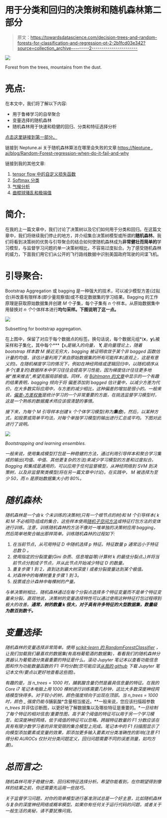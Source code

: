 # 用于分类和回归的决策树和随机森林第二部分

> 原文：<https://towardsdatascience.com/decision-trees-and-random-forests-for-classification-and-regression-pt-2-2b1fcd03e342?source=collection_archive---------2----------------------->

![](img/e7ec38cbcc997c94003ea8b71e798991.png)

Forest from the trees, mountains from the dust.

# **亮点:**

在本文中，我们将了解以下内容:

*   用于鲁棒学习的自举聚合
*   变量选择的随机森林
*   随机森林用于快速和稳健的回归、分类和特征选择分析

[点击这里链接到第一部分。](/decision-trees-and-random-forests-for-classification-and-regression-pt-1-dbb65a458df)

链接到 Neptune.ai 关于随机森林算法在哪里会失败的文章:[https://Neptune . ai/blog/Random-Forest-regression-when-do-it-fail-and-why](https://neptune.ai/blog/random-forest-regression-when-does-it-fail-and-why)

链接到我的其他文章:

1.  [tensor flow 中的自定义损失函数](/custom-tensorflow-loss-functions-for-advanced-machine-learning-f13cdd1d188a)
2.  [Softmax 分类](/the-softmax-function-neural-net-outputs-as-probabilities-and-ensemble-classifiers-9bd94d75932)
3.  [气候分析](/analyzing-climate-patterns-with-self-organizing-maps-soms-8d4ef322705b)
4.  [曲棍球骚乱和极端值](https://medium.com/@hhl60492/black-swans-and-hockey-riots-extreme-value-analysis-and-generalized-extreme-value-distributions-d4b4b84cd374)

# **简介:**

在我的上一篇文章中，我们讨论了决策树以及它们如何用于分类和回归。在这篇文章中，我们将继续我们停止的地方，并介绍集合决策树模型或所谓的**随机森林**。我们将看到决策树的优势与引导聚合的结合如何使随机森林成为**非常健壮而简单的**学习模型，与监督学习问题的单一决策树相比，不容易过度拟合。为了感受随机森林的威力，下面我们用它们从公开的飞行路线数据中识别美国政府驾驶的间谍飞机。

# 引导聚合:

Bootstrap Aggregation 或 bagging 是一种强大的技术，可以减少模型方差(过拟合)并改善有限样本(即少量观察值)或不稳定数据集的学习结果。Bagging 的工作原理是获取原始数据集并创建 *M* 个子集，每个子集有 *n* 个样本。从原始数据集中用替换对 *n 个*个体样本进行**均匀采样。下图说明了这一点。**

![](img/6eac726b7693f83d7653521afb3a9543.png)

Subsetting for bootstrap aggregation.

在上图中，保留了对应于每个数据点的标签。换句话说，每个数据元组*(****x****，****y****)****ᵢ****被采样和子集化，其中每个***【xᵢ***是输入的向量， ***Yᵢ*** 是向量理论上，随着 bootstrap 样本数 *M* 接近无穷大，bagging 被证明收敛于某个非 bagged 函数估计量的均值，该估计量利用了来自原始数据集的所有可能样本(直观上，这是有意义的)。在随机梯度学习的情况下，例如在神经网络或逻辑回归中，以随机顺序从多个(重复的)数据样本中学习往往会提高学习性能，因为梯度估计往往更多地被“推来推去”,希望克服局部极值。同样，在 [Bühlmann 的文章](https://www.researchgate.net/publication/45130375_Bagging_Boosting_and_Ensemble_Methods)中显示的一个有趣的结果表明，bagging 倾向于*将* *偏差*添加到 bagged 估计量中，以减少方差为代价。在大多数实际应用中，与方差的减少相比，这种偏差的增加是很小的。一般来说，[偏差-方差权衡](https://en.wikipedia.org/wiki/Bias%E2%80%93variance_tradeoff)是统计学习的一个非常重要的方面，在挑选监督学习模型时，这是一个熟练的数据魔术师应该很清楚的事情。*

*接下来，为每个 *M* 引导样本创建 *k* 个个体学习模型(称为**集合**)。然后，以某种方式，如投票或简单平均法，对每个单独学习模型的输出进行汇总或平均。下图对此进行了说明。*

*![](img/502095606facd394cf7349195357e8f2.png)*

*Bootstrapping and learning ensembles.*

*一般来说，使用集成模型打包是一种稳健的方法，通过利用引导样本和聚合学习集成的输出(均值、中值、其他更复杂的方法)来减少学习模型的方差和过度拟合。Bagging 和集成是通用的，可以应用于任何监督模型，从神经网络到 SVM 到决策树，以及非监督聚类模型(将在另一篇文章中讨论)。在实践中， *M* 被选择为至少 50，而 *n* 是原始数据集大小的 80%。*

# *随机森林:*

*随机森林是一个由 *k* 个未训练的决策树(只有一个根节点的树)和 *M* 个引导样本( *k* 和 *M* 不必相同)组成的集合，这些样本使用[随机子空间方法](https://en.wikipedia.org/wiki/Random_subspace_method)或特征打包方法的变体进行训练。注意，训练随机森林的方法不像对一堆单独的决策树应用 bagging，然后简单地聚合输出那样简单。训练随机森林的过程如下:*

1.  *在当前节点*，*从可用特征 *D* 中随机选择 *p* 特征。特征数量 *p* 通常远小于特征总数 *D* 。*
2.  *使用指定的分裂度量(Gini 杂质、信息增益等)计算树 *k* 的最佳分裂点。)并将当前节点分割成子节点，并从此节点开始减少特征 *D* 的数量。*
3.  *重复步骤 1 到 2，直到达到最大树深度 *l* 或者分裂度量达到某个极值。*
4.  *对森林中的每棵树重复步骤 1 到 3。*
5.  *投票或合计森林中每棵树的产量。*

*与单决策树相比，随机森林通过在每个分裂点选择多个特征变量而不是单个特征变量来分裂。直观地说，决策树的变量选择特性可以通过使用这种特征打包过程得到极大的改善。**通常，树的数量 *k* 很大，对于具有许多特征的大型数据集，数量级为数百到数千。***

# *变量选择:*

*随机森林的变量选择非常简单。使用 [scikit-learn 的 RandomForestClassifier](http://scikit-learn.org/stable/modules/generated/sklearn.ensemble.RandomForestClassifier.html) ，让我们加载我们最喜欢的数据集(有高档葡萄酒的数据集)，看看我们的随机森林分类器认为葡萄酒分类最重要的特征是什么。滚动 Jupyter 笔记本以查看功能信息图和作为功能数量函数的 F1 平均分数(您可能应该[从我的 github](https://gist.github.com/hhl60492/9e01be15b291e8ceecb37d1c08f97521) 下载 Jupyter 笔记本文件/要点以更好地查看这些图)。*

*有趣的是，当 *n_trees* = 1000 时，*脯氨酸*含量仍然是最具信息量的特征。在我的 Core i7 笔记本电脑上用 1000 棵树进行训练需要几秒钟，这比大多数深度神经网络模型快得多。对于较小的树，*颜色强度*倾向于出现在顶部。当 *n_trees* = 1000 时，*颜色 _ 强度*仍能与*脯氨酸*含量相当接近。**一般来说，您应该扫描超参数 *n_trees* 并评估诊断图，以更好地了解数据集以及哪些特征是重要的。**一旦绘制了每个特征的相对信息/重要性图，高于某个阈值的特征可以用于另一个学习模型，如深度神经网络，低于阈值的特征可以忽略。跨越特征数量的 F1 分数应该在具有有限少数学习者的非常受限的集合模型上完成。笔记本中的 F1 扫描图显示了向模型添加要素或变量的效果，即添加更多输入要素对分类准确性的影响(注意 F1 得分和 AUROCs 仅针对分类问题定义，回归问题需要不同的误差测量，如均方差)。*

# *总而言之:*

*随机森林可用于稳健分类、回归和特征选择分析。希望你能看到，在你期望得到像样的结果之前，你还需要先运用一些技巧。*

*关于监督学习问题，对你的简单模型进行基准测试总是一个好主意，比如随机森林与复杂的深度神经网络或概率模型。如果你有任何关于运行代码的问题，或者关于一般生活的奥秘，请不要犹豫问我。*